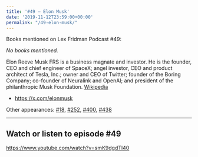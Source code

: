 ```yaml
---
title: '#49 – Elon Musk'
date: '2019-11-12T23:59:00+00:00'
permalink: "/49-elon-musk/"
---
```


Books mentioned on Lex Fridman Podcast #49:

*No books mentioned.*

<!--more-->

Elon Reeve Musk FRS is a business magnate and investor. He is the founder, CEO and chief engineer of SpaceX; angel investor, CEO and product architect of Tesla, Inc.; owner and CEO of Twitter; founder of the Boring Company; co-founder of Neuralink and OpenAI; and president of the philanthropic Musk Foundation. <a href="https://en.wikipedia.org/wiki/Elon_Musk" target="_blank">Wikipedia</a>

- <a href="https://x.com/elonmusk" target="_blank">https://x.com/elonmusk</a>

Other appearances: [\#18](/18-elon-musk/), [\#252](/252-elon-musk/), [\#400](/400-elon-musk/), [\#438](/438-neuralink/)

- - - - - -

## Watch or listen to episode #49

<https://www.youtube.com/watch?v=smK9dgdTl40>